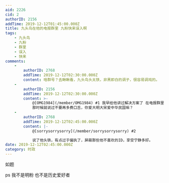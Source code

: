 ```yaml
---
aid: 2226
cid: 2
authorID: 2156
addTime: 2019-12-12T01:45:00.000Z
title: 九头鸟在他的电报群里 九粉快来误入啊
tags:
    - 九头鸟
    - 九粉
    - 群里
    - 误入
    - 快来
comments:
    -
        authorID: 2768
        addTime: 2019-12-12T02:30:00.000Z
        content: 啥群号？去瞅瞅看，九头鸟头太铁，非黑即白的调子，很容易调戏的。
    -
        authorID: 2156
        addTime: 2019-12-12T02:30:00.000Z
        content: >-
            @[OMG1984](/member/OMG1984) #1 我早给他讲过解决方案了 在电报群里
            那时候就说过不要再多费口舌，你爱大明大宋爱中华民国嘛？
    -
        authorID: 2768
        addTime: 2019-12-12T02:45:00.000Z
        content: |-
            @[sorrysorrysorry](/member/sorrysorrysorry) #2

            说了他头铁，有点过于偏执了，屏蔽那些他不喜欢的ID，享受宁静多好。
date: 2019-12-12T02:45:00.000Z
category: 时政
---
```


如题

ps 我不是明粉 也不是历史爱好者

